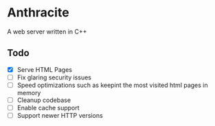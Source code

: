 # Anthracite
A web server written in C++

## Todo
- [x] Serve HTML Pages
- [ ] Fix glaring security issues 
- [ ] Speed optimizations such as keepint the most visited html pages in memory 
- [ ] Cleanup codebase 
- [ ] Enable cache support 
- [ ] Support newer HTTP versions 
